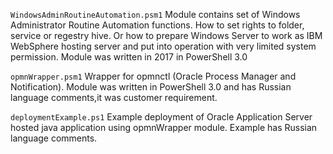 `WindowsAdminRoutineAutomation.psm1` 
Module contains set of Windows Administrator Routine Automation functions. How to set rights to folder, service or regestry hive. Or how to prepare Windows Server to work as IBM WebSphere hosting server and put into operation with very limited system permission. Module was written in 2017 in PowerShell 3.0

`opmnWrapper.psm1`
Wrapper for opmnctl (Oracle Process Manager and Notification). Module was written in PowerShell 3.0 and has Russian language comments,it was customer requirement. 

`deploymentExample.ps1`
Example deployment of Oracle Application Server hosted java application using opmnWrapper module. Example has Russian language comments.